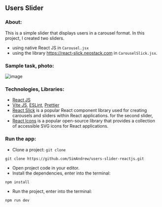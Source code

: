 ## Users Slider

### About:

This is a simple slider that displays users in a carousel format.
In this project, I created two sliders.

- using native React JS in `Carousel.jsx`
- using the library https://react-slick.neostack.com in `CarouselSlick.jsx`.

### Sample task, photo:

![image](https://github.com/user-attachments/assets/3bae7fe1-6312-4397-8f29-3f30eac7677a)

### Technologies, Libraries:

- [React JS](https://react.dev/)
- [Vite JS](https://vitejs.dev/), [ESLint](https://eslint.org/), [Prettier](https://prettier.io/)
- [React Slick](https://react-slick.neostack.com) is a popular React component library used for creating carousels and sliders within React applications. for the second slider,
- [React Icons](https://react-icons.github.io/react-icons/) is a popular open-source library that provides a collection of accessible SVG icons for React applications.

### Run the app:

- Clone a project: `git clone`

```
git clone https://github.com/SimAndrew/users-slider-reactjs.git
```

- Open project code in your editor.
- Install the dependencies, enter into the terminal:

```
npm install
```

- Run the project, enter into the terminal:

```
npm run dev
```